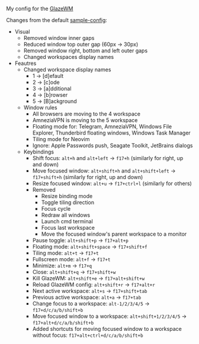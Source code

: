 My config for the [GlazeWM](https://github.com/glzr-io/glazewm)

Changes from the default [sample-config](https://github.com/glzr-io/glazewm/blob/main/resources/assets/sample-config.yaml):
- Visual
  - Removed window inner gaps
  - Reduced window top outer gap (60px -> 30px)
  - Removed window right, bottom and left outer gaps
  - Changed workspaces display names
- Feautres
  - Changed workspace display names
    - 1 -> [d]efault
    - 2 -> [c]ode
    - 3 -> [a]dditional
    - 4 -> [b]rowser
    - 5 -> [B]ackground
  - Window rules
    - All browsers are moving to the 4 workspace
    - AmneziaVPN is moving to the 5 workspace
    - Floating mode for: Telegram, AmneziaVPN, Windows File Explorer, Thunderbird floating windows, Windows Task Manager
    - Tiling mode for Neovim
    - Ignore: Apple Passwords push, Seagate Toolkit, JetBrains dialogs
  - Keybindings
    - Shift focus: `alt+h` and `alt+left` -> `f17+h` (similarly for right, up and down)
    - Move focused window: `alt+shift+h` and `alt+shift+left` -> `f17+shift+h` (similarly for right, up and down)
    - Resize focused window: `alt+u` -> `f17+ctrl+l` (similarly for others)
    - Removed
      - Resize binding mode
      - Toggle tiling direction
      - Focus cycle
      - Redraw all windows
      - Launch cmd terminal
      - Focus last workspace
      - Move the focused window's parent workspace to a monitor
    - Pause toggle: `alt+shift+p` -> `f17+alt+p`
    - Floating mode: `alt+shift+space` -> `f17+shift+f`
    - Tiling mode: `alt+t` -> `f17+t`
    - Fullscreen mode: `alt+f` -> `f17+t`
    - Minimize: `alt+m` -> `f17+q`
    - Close: `alt+shift+q` -> `f17+shift+w`
    - Kill GlazeWM: `alt+shift+e` -> `f17+alt+shift+w`
    - Reload GlazeWM config: `alt+shift+r` -> `f17+alt+r`
    - Next active workspace: `alt+s` -> `f17+shift+tab`
    - Previous active workspace: `alt+a` -> `f17+tab`
    - Change focus to a workspace: `alt-1/2/3/4/5` -> `f17+d/c/a/b/shift+b`
    - Move focused window to a workspace: `alt+shift+1/2/3/4/5` -> `f17+alt+d/c/a/b/shift+b`
    - Added shortcuts for moving focused window to a workspace without focus: `f17+alt+ctrl+d/c/a/b/shift+b`


